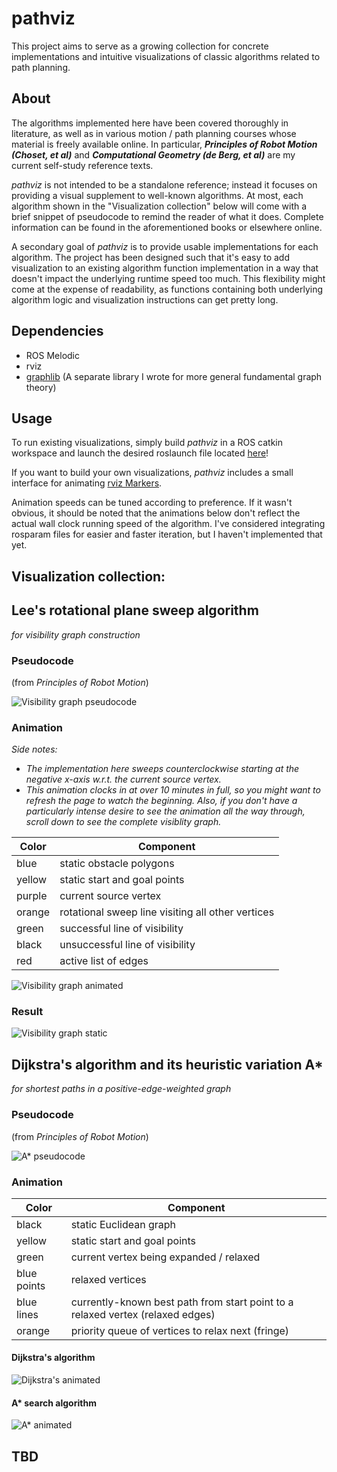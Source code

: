 # pathviz

This project aims to serve as a growing collection for concrete implementations and intuitive visualizations of classic algorithms related to path planning.

## About

The algorithms implemented here have been covered thoroughly in literature, as well as in various motion / path planning courses whose material is freely available online. In particular, ***Principles of Robot Motion (Choset, et al)*** and ***Computational Geometry (de Berg, et al)*** are my current self-study reference texts.

*pathviz* is not intended to be a standalone reference; instead it focuses on providing a visual supplement to well-known algorithms. At most, each algorithm shown in the "Visualization collection" below will come with a brief snippet of pseudocode to remind the reader of what it does. Complete information can be found in the aforementioned books or elsewhere online.

A secondary goal of *pathviz* is to provide usable implementations for each algorithm. The project has been designed such that it's easy to add visualization to an existing algorithm function implementation in a way that doesn't impact the underlying runtime speed too much. This flexibility might come at the expense of readability, as functions containing both underlying algorithm logic and visualization instructions can get pretty long.

## Dependencies

- ROS Melodic
- rviz
- [graphlib](https://github.com/tedklin/back-to-basics/tree/master/algorithms/graphlib) (A separate library I wrote for more general fundamental graph theory)

## Usage

To run existing visualizations, simply build *pathviz* in a ROS catkin workspace and launch the desired roslaunch file located [here](https://github.com/tedklin/pathviz/tree/master/launch)!

If you want to build your own visualizations, *pathviz* includes a small interface for animating [rviz Markers](http://wiki.ros.org/rviz/DisplayTypes/Marker).

Animation speeds can be tuned according to preference. If it wasn't obvious, it should be noted that the animations below don't reflect the actual wall clock running speed of the algorithm. I've considered integrating rosparam files for easier and faster iteration, but I haven't implemented that yet.


## Visualization collection:

## Lee's rotational plane sweep algorithm

*for visibility graph construction*

### Pseudocode

(from *Principles of Robot Motion*)

![Visibility graph pseudocode](./media/visibility_graph_pseudocode.png)

### Animation

*Side notes:*
- *The implementation here sweeps counterclockwise starting at the negative x-axis w.r.t. the current source vertex.*
- *This animation clocks in at over 10 minutes in full, so you might want to refresh the page to watch the beginning. Also, if you don't have a particularly intense desire to see the animation all the way through, scroll down to see the complete visiblity graph.*

| Color | Component |
| --- | --- |
| blue | static obstacle polygons |
| yellow | static start and goal points |
| purple | current source vertex |
| orange | rotational sweep line visiting all other vertices |
| green | successful line of visibility |
| black | unsuccessful line of visibility|
| red | active list of edges |

![Visibility graph animated](./media/visibility_graph_animated.gif)

### Result

![Visibility graph static](./media/visibility_graph_static.png)


## Dijkstra's algorithm and its heuristic variation A*

*for shortest paths in a positive-edge-weighted graph*

### Pseudocode

(from *Principles of Robot Motion*)

![A* pseudocode](./media/a_star_pseudocode.png)

### Animation

| Color | Component |
| --- | --- |
| black | static Euclidean graph |
| yellow | static start and goal points |
| green | current vertex being expanded / relaxed |
| blue points | relaxed vertices |
| blue lines | currently-known best path from start point to a relaxed vertex (relaxed edges) |
| orange | priority queue of vertices to relax next (fringe) |

#### Dijkstra's algorithm

![Dijkstra's animated](./media/dijkstra_animated.gif)

#### A* search algorithm

![A* animated](./media/a_star_animated.gif)

## TBD
